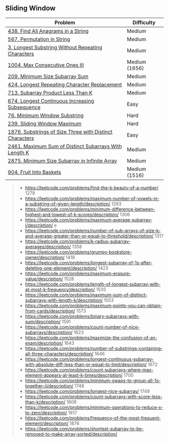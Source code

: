 ## Sliding Window
| Problem          | Difficulty |
|------------------|------------|
|[438. Find All Anagrams in a String](../leetcode/438.find-all-anagrams-in-a-string.md)|Medium|
|[567. Permutation in String](../leetcode/567.permutation-in-string.md)|Medium|
|[3. Longest Substring Without Repeating Characters](../leetcode/3.longest-substring-without-repeating-characters.md)|Medium|
|[1004. Max Consecutive Ones III](../leetcode/1004.max-consecutive-ones-iii.md)|Medium (1656)|
|[209. Minimum Size Subarray Sum](../leetcode/209.minimum-size-subarray-sum.md)|Medium|
|[424. Longest Repeating Character Replacement](../leetcode/424.longest-repeating-character-replacement.md)|Medium|
|[713. Subarray Product Less Than K](../leetcode/713.subarray-product-less-than-k.md)|Medium|
|[674. Longest Continuous Increasing Subsequence](../leetcode/674.longest-continuous-increasing-subsequence.md)|Easy|
|[76. Minimum Window Substring](../leetcode/76.minimum-window-substring.md)|Hard|
|[239. Sliding Window Maximum](../leetcode/239.sliding-window-maximium.md)|Hard|
|[1876. Substrings of Size Three with Distinct Characters](../leetcode/1876.substrings-of-size-three-with-distinct-characters.md)|Easy|
|[2461. Maximum Sum of Distinct Subarrays With Length K](../leetcode/2461.maximum-sum-of-distinct-subarrays-with-length-k.md)|Medium|
|[2875. Minimum Size Subarray in Infinite Array](../leetcode/2875.minimum-size-subarray-in-infinite-array.md)|Medium|
|[904. Fruit Into Baskets](../leetcode/904.fruit-into-baskets.md)|Medium (1516)|

> * https://leetcode.com/problems/find-the-k-beauty-of-a-number/ 1279
> * https://leetcode.com/problems/maximum-number-of-vowels-in-a-substring-of-given-length/description/ 1263
> * https://leetcode.com/problems/minimum-difference-between-highest-and-lowest-of-k-scores/description/ 1306
> * https://leetcode.com/problems/maximum-average-subarray-i/description/ e
> * https://leetcode.com/problems/number-of-sub-arrays-of-size-k-and-average-greater-than-or-equal-to-threshold/description/ 1317
> * https://leetcode.com/problems/k-radius-subarray-averages/description/ 1358
> * https://leetcode.com/problems/grumpy-bookstore-owner/description/ 1418
> * https://leetcode.com/problems/longest-subarray-of-1s-after-deleting-one-element/description/ 1423
> * https://leetcode.com/problems/maximum-erasure-value/description/ 1528
> * https://leetcode.com/problems/length-of-longest-subarray-with-at-most-k-frequency/description/ 1535
> * https://leetcode.com/problems/maximum-sum-of-distinct-subarrays-with-length-k/description/ 1553
> * https://leetcode.com/problems/maximum-points-you-can-obtain-from-cards/description/ 1573
> * https://leetcode.com/problems/binary-subarrays-with-sum/description/ 1591
> * https://leetcode.com/problems/count-number-of-nice-subarrays/description/ 1623
> * https://leetcode.com/problems/maximize-the-confusion-of-an-exam/description/ 1643
> * https://leetcode.com/problems/number-of-substrings-containing-all-three-characters/description/ 1646
> * https://leetcode.com/problems/longest-continuous-subarray-with-absolute-diff-less-than-or-equal-to-limit/description/ 1672
> * https://leetcode.com/problems/count-subarrays-where-max-element-appears-at-least-k-times/description/ 1700
> * https://leetcode.com/problems/minimum-swaps-to-group-all-1s-together-ii/description/ 1748
> * https://leetcode.com/problems/longest-nice-subarray/ 1749
> * https://leetcode.com/problems/count-subarrays-with-score-less-than-k/description/ 1808
> * https://leetcode.com/problems/minimum-operations-to-reduce-x-to-zero/description/ 1817
> * https://leetcode.com/problems/frequency-of-the-most-frequent-element/description/ 1876
> * https://leetcode.com/problems/shortest-subarray-to-be-removed-to-make-array-sorted/description/ 